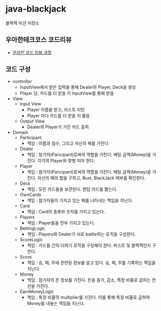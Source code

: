 # java-blackjack

블랙잭 미션 저장소

## 우아한테크코스 코드리뷰

- [온라인 코드 리뷰 과정](https://github.com/woowacourse/woowacourse-docs/blob/master/maincourse/README.md)

## 코드 구성

- controller
    - InputView에서 받은 입력을 통해 Dealer와 Player, Deck을 생성
    - Player 당, 카드를 더 받을 지 InputView를 통해 받음
- View
    - Input View
        - Player 이름을 받고, 리스트 리턴
        - Player 마다 카드를 더 받을 지 물음
    - Output View
        - Dealer와 Player가 가진 카드 출력
- Domain
    - Participant
        - 책임 : 이름과 점수, 그리고 자신의 패를 가진다.
    - Dealer
        - 책임 : 참가자(Paricipant)로써의 역할을 가진다. 베팅 금액(Money)을 가진다. 각각의 Player와 맞짱 떠야 한다.
    - Player
        - 책임 : 참가자(Paricipant)로써의 역할을 가진다. 베팅 금액(Money)을 가진다. 자신의 패의 합을 구하고, Bust, BlackJack 여부를 확인한다.
    - Deck
        - 책임 : 모든 카드들을 보관한다. 랜덤 카드를 뽑는다.
    - OwnCards
        - 책임 : 참가자들이 가지고 있는 패를 나타내는 책임을 지닌다.
    - Card
        - 책임 : Card의 종류와 숫자를 가지고 있는다.
    - Players
        - 책임 : Player들을 전부 가지고 있는다.
    - BettingLogic
        - 책임 : Players와 Dealer가 서로 battle하는 로직을 구성한다.
    - ScoreLogic
        - 책임 : 카드들 간의 더하기 로직을 구성해야 한다. 버스트 및 블랙잭인지 구한다.
    - Score
        - 책임 : 승, 패, 무에 관련된 정보를 알고 있다. 승, 패, 무를 기록하는 책임을 지닌다.
    - Money
        - 책임 : 참가자의 돈 정보를 가진다. 돈을 증가, 감소, 특정 비율로 곱하는 연산을 가진다.
    - EarnMoneyLogic
        - 책임 : 특정 비율의 multiplier를 가진다. 이를 통해 특정 비율로 곱하여 Money를 내놓는 책임을 지닌다. 
      
       
